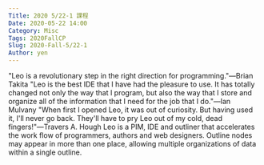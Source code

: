 ```yaml
---
Title: 2020 5/22-1 課程
Date: 2020-05-22 14:00
Category: Misc
Tags: 2020FallCP
Slug: 2020-Fall-5/22-1
Author: yen
---
```


"Leo is a revolutionary step in the right direction for programming."―Brian Takita
"Leo is the best IDE that I have had the pleasure to use. It has totally changed not only the way that I program, but also the way that I store and organize all of the information that I need for the job that I do."―Ian Mulvany
"When first I opened Leo, it was out of curiosity. But having used it, I'll never go back. They'll have to pry Leo out of my cold, dead fingers!"―Travers A. Hough
Leo is a PIM, IDE and outliner that accelerates the work flow of programmers, authors and web designers. Outline nodes may appear in more than one place, allowing multiple organizations of data within a single outline.
